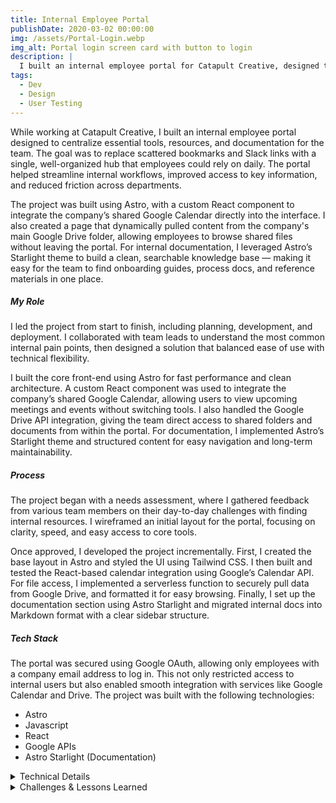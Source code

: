 ```yaml
---
title: Internal Employee Portal
publishDate: 2020-03-02 00:00:00
img: /assets/Portal-Login.webp
img_alt: Portal login screen card with button to login
description: |
  I built an internal employee portal for Catapult Creative, designed to centralize tools, calendars, and documentation.
tags:
  - Dev
  - Design
  - User Testing
---
```


While working at Catapult Creative, I built an internal employee portal designed to centralize essential tools, resources, and documentation for the team. The goal was to replace scattered bookmarks and Slack links with a single, well-organized hub that employees could rely on daily. The portal helped streamline internal workflows, improved access to key information, and reduced friction across departments.

The project was built using Astro, with a custom React component to integrate the company’s shared Google Calendar directly into the interface. I also created a page that dynamically pulled content from the company's main Google Drive folder, allowing employees to browse shared files without leaving the portal. For internal documentation, I leveraged Astro’s Starlight theme to build a clean, searchable knowledge base — making it easy for the team to find onboarding guides, process docs, and reference materials in one place.

##### My Role

I led the project from start to finish, including planning, development, and deployment. I collaborated with team leads to understand the most common internal pain points, then designed a solution that balanced ease of use with technical flexibility.

I built the core front-end using Astro for fast performance and clean architecture. A custom React component was used to integrate the company’s shared Google Calendar, allowing users to view upcoming meetings and events without switching tools. I also handled the Google Drive API integration, giving the team direct access to shared folders and documents from within the portal. For documentation, I implemented Astro’s Starlight theme and structured content for easy navigation and long-term maintainability.

##### Process

The project began with a needs assessment, where I gathered feedback from various team members on their day-to-day challenges with finding internal resources. I wireframed an initial layout for the portal, focusing on clarity, speed, and easy access to core tools.

Once approved, I developed the project incrementally. First, I created the base layout in Astro and styled the UI using Tailwind CSS. I then built and tested the React-based calendar integration using Google’s Calendar API. For file access, I implemented a serverless function to securely pull data from Google Drive, and formatted it for easy browsing. Finally, I set up the documentation section using Astro Starlight and migrated internal docs into Markdown format with a clear sidebar structure.

##### Tech Stack

The portal was secured using Google OAuth, allowing only employees with a company email address to log in. This not only restricted access to internal users but also enabled smooth integration with services like Google Calendar and Drive. The project was built with the following technologies:

- Astro
- Javascript
- React
- Google APIs
- Astro Starlight (Documentation)

<details>
  <summary>Technical Details</summary>

- **Server-Side Rendering with Astro**: Unlike typical static Astro builds, this portal was configured for full server-side rendering (SSR). This ensured that all content was protected behind authentication, and no pages were statically exposed to unauthenticated users.

- **Google OAuth Integration**: The entire site is gated by Google OAuth 2.0, scoped to the company’s domain. Users must log in with a valid company email to access any content. Once authenticated, users are redirected to the dashboard and their Google profile avatar is displayed in the top-right corner alongside a logout button.

- **Dashboard UI**: The post-login landing page is a dashboard featuring interactive cards that route users to different internal resources. Sections include access to Google Drive, Developer Docs, Design Docs, Intern Docs, General Info, and Employee Contact Info.

- **Drive & Docs Pages**: The Google Drive page connects to the company’s shared folder via the Google Drive API, using secure access through OAuth credentials. Documentation pages (Dev, Design, Intern) are organized and served using Astro Starlight, allowing for structured, searchable content written in Markdown.

</details>

<details>
  <summary>Challenges & Lessons Learned</summary>

- **Balancing SSR with Astro’s Static Defaults**: Configuring Astro for full server-side rendering required a shift from its default static-first mindset. Ensuring that dynamic routes were protected and authenticated properly involved digging into custom middleware and fine-tuning server behavior — a great learning experience in adapting frameworks beyond their defaults.

- **OAuth Flow and Session Management**: Implementing Google OAuth across the entire app introduced complexity in managing user sessions, redirects, and route protection. It deepened my understanding of authentication flows and secure session handling in a server-rendered context.

- **Google API Permissions**: Working with the Calendar and Drive APIs meant navigating OAuth scopes, service account access, and rate limits. I gained hands-on experience handling API credentials securely and ensuring consistent access without exposing sensitive data.

- **Scalable Structure for Internal Docs**: Creating a documentation system that was easy for non-devs to update and navigate required careful planning. Using Astro Starlight taught me the value of investing in structured content early on, especially when knowledge sharing is a key part of the platform’s purpose.

- **User Experience Considerations**: Because this was a tool employees would use daily, I focused heavily on simplicity and ease of navigation. Iterating on the dashboard layout and visual hierarchy helped reinforce how even internal tools benefit from thoughtful UX.

</details>
